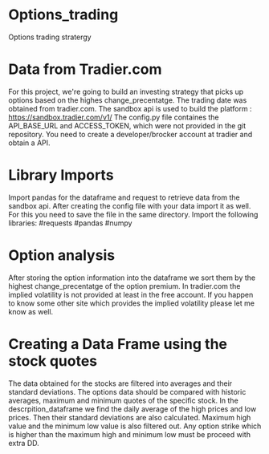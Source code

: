 # Options_trading
Options trading stratergy

# Data from Tradier.com
For this project, we're going to build an investing strategy that picks up options based on the highes change_precentatge. The trading date was obtained from tradier.com. The sandbox api is used to build the platform : https://sandbox.tradier.com/v1/ The config.py file containes the API_BASE_URL and ACCESS_TOKEN, which were not provided in the git repository. You need to create a developer/brocker account at tradier and obtain a API.

# Library Imports
Import pandas for the dataframe and request to retrieve data from the sandbox api. After creating the config file with your data import it as well. For this you need to save the file in the same directory.
Import the following libraries:
#requests
#pandas
#numpy

# Option analysis
After storing the option information into the dataframe we sort them by the highest change_precentatge of the option premium. In tradier.com the implied volatility is not provided at least in the free account. If you happen to know some other site which provides the implied volatility please let me know as well.

# Creating a Data Frame using the stock quotes
The data obtained for the stocks are filtered into averages and their standard deviations. The options data should be compared with historic averages, maximum and minimum quotes of the specific stock. In the descrpition_dataframe we find the daily average of the high prices and low prices. Then their standard deviations are also calculated. Maximum high value and the minimum low value is also filtered out. Any option strike which is higher than the maximum high and minimum low must be proceed with extra DD.
